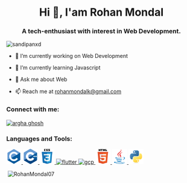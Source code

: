 ### <h1 align="center">Hi 👋, I'am Rohan Mondal</h1>
<h3 align="center">A tech-enthusiast with interest in Web Development.</h3>
<p align="left"> <img src="https://komarev.com/ghpvc/?username=sandipanxd&label=Profile%20views&color=0e75b6&style=flat" alt="sandipanxd" /> </p>

- 🔭 I’m currently working on Web Development
- 🌱 I’m currently learning Javascript

- 💬 Ask me about Web
- 📫 Reach me at rohanmondalk@gmail.com
 <h3 align="left">Connect with me:</h3>
<p align="left">
<a href="https://www.linkedin.com/in/rohan-mondal-62202b254/" target="blank"><img align="center" src="https://raw.githubusercontent.com/rahuldkjain/github-profile-readme-generator/master/src/images/icons/Social/linked-in-alt.svg" alt="argha ghosh" height="30" width="40" /></a>

</p>

<h3 align="left">Languages and Tools:</h3>
 </a> <a href="https://www.cprogramming.com/" target="_blank" rel="noreferrer"> <img src="https://raw.githubusercontent.com/devicons/devicon/master/icons/c/c-original.svg" alt="c" width="40" height="40"/> </a> <a href="https://www.w3schools.com/cpp/" target="_blank" rel="noreferrer"> <img src="https://raw.githubusercontent.com/devicons/devicon/master/icons/cplusplus/cplusplus-original.svg" alt="cplusplus" width="40" height="40"/> </a> <a href="https://www.w3schools.com/css/" target="_blank" rel="noreferrer"> <img src="https://raw.githubusercontent.com/devicons/devicon/master/icons/css3/css3-original-wordmark.svg" alt="css3" width="40" height="40"/> </a> <a href="https://flutter.dev" target="_blank" rel="noreferrer"> <img src="https://www.vectorlogo.zone/logos/flutterio/flutterio-icon.svg" alt="flutter" width="40" height="40"/> </a> <a href="https://cloud.google.com" target="_blank" rel="noreferrer"> <img src="https://www.vectorlogo.zone/logos/google_cloud/google_cloud-icon.svg" alt="gcp" width="40" height="40"/> </a> <a href="https://www.w3.org/html/" target="_blank" rel="noreferrer"> <img src="https://raw.githubusercontent.com/devicons/devicon/master/icons/html5/html5-original-wordmark.svg" alt="html5" width="40" height="40"/> </a> <a href="https://www.java.com" target="_blank" rel="noreferrer"> <img src="https://raw.githubusercontent.com/devicons/devicon/master/icons/java/java-original.svg" alt="java" width="40" height="40"/>  </a> <a href="https://www.python.org" target="_blank" rel="noreferrer"> <img src="https://raw.githubusercontent.com/devicons/devicon/master/icons/python/python-original.svg" alt="python" width="40" height="40"/> </a> </p>

<p>&nbsp;<img align="center" src="https://github-readme-stats.vercel.app/api?username=RohanMondal07&show_icons=true&locale=en" alt="RohanMondal07" /></p>

<!--
**RohanMondal07/RohanMondal07** is a ✨ _special_ ✨ repository because its `README.md` (this file) appears on your GitHub profile.

Here are some ideas to get you started:
Connect with me:
- 🤔 I’m looking for help with ...
- 👯 I’m looking to collaborate on ...
- 😄 Pronouns: ...
- ⚡ Fun fact: ...
Languages and Tools:
 c cplusplus css3  gcp html5 java  python javascipt

-->
